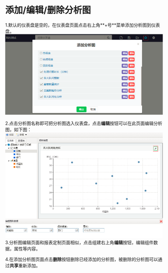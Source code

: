 # 添加/编辑/删除分析图

1.默认的仪表盘是空的，在仪表盘页面点击右上角**+号**菜单添加分析图到仪表盘。![](/assets/import119.png)

2.点击分析图名称即可把分析图选入仪表盘，点击**编辑**按钮可以在此页面编辑分析图，如下图：![](/assets/import780.png)3.分析图编辑页面和报表定制页面相似，点击组建右上角**编辑**按钮，编辑组件数据，属性等内容。

4.在添加分析图页面点击**删除**按钮删除已经添加的分析图，被删除的分析图可以通过**共享**重新添加。

